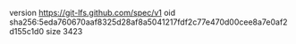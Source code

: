 version https://git-lfs.github.com/spec/v1
oid sha256:5eda760670aaf8325d28af8a5041217fdf2c77e470d00cee8a7e0af2d155c1d0
size 3423
